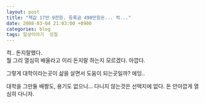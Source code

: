 ```yaml
---
layout: post
title: "책값 17만 9천원. 등록금 490만원돈... 컥..."
date: 2008-03-04 21:03:00 +0900
categories: blog
tags: 일상이야기  성질
---
```


컥.. 돈지랄했다. <br/>
뭘 그리 열심히 배울라고 이리 돈지랄 하는지 모르겠다. 아깝다.

그렇게 대학이라는곳이 삶을 살면서 도움이 되는곳일까? 에잉..

대학을 그만둘 배짱도, 용기도 없으니... 다니지 않는것은 선택지에 없다. 돈 안아깝게 열심히 다니자.

